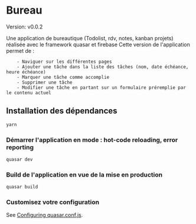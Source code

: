 # Bureau 

Version: v0.0.2

Une application de bureautique (Todolist, rdv, notes, kanban projets) réalisée avec le framework quasar et firebase
Cette version de l'application permet de :

        - Naviguer sur les différentes pages
        - Ajouter une tâche dans la liste des tâches (nom, date échéance, heure échéance)
        - Marquer une tâche comme accomplie
        - Supprimer une tâche
        - Modifier une tâche en partant sur un formulaire préremplie par le contenu actuel



## Installation des dépendances
```bash
yarn
```

### Démarrer l'application en mode : hot-code reloading, error reporting
```bash
quasar dev
```


### Build de l'application en vue de la mise en production
```bash
quasar build
```

### Customisez votre configuration
See [Configuring quasar.conf.js](https://quasar.dev/quasar-cli/quasar-conf-js).
